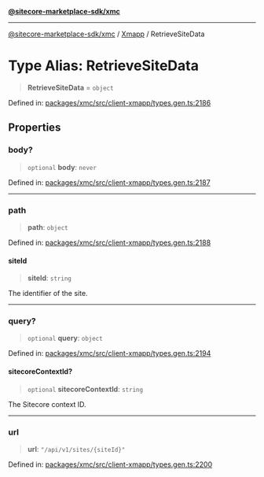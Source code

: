 [**@sitecore-marketplace-sdk/xmc**](../../../../README.md)

***

[@sitecore-marketplace-sdk/xmc](../../../../README.md) / [Xmapp](../README.md) / RetrieveSiteData

# Type Alias: RetrieveSiteData

> **RetrieveSiteData** = `object`

Defined in: [packages/xmc/src/client-xmapp/types.gen.ts:2186](https://github.com/Sitecore/marketplace-sdk/blob/e3ec55ede335ad59ac5875d32f0d68c50e7bc899/packages/xmc/src/client-xmapp/types.gen.ts#L2186)

## Properties

### body?

> `optional` **body**: `never`

Defined in: [packages/xmc/src/client-xmapp/types.gen.ts:2187](https://github.com/Sitecore/marketplace-sdk/blob/e3ec55ede335ad59ac5875d32f0d68c50e7bc899/packages/xmc/src/client-xmapp/types.gen.ts#L2187)

***

### path

> **path**: `object`

Defined in: [packages/xmc/src/client-xmapp/types.gen.ts:2188](https://github.com/Sitecore/marketplace-sdk/blob/e3ec55ede335ad59ac5875d32f0d68c50e7bc899/packages/xmc/src/client-xmapp/types.gen.ts#L2188)

#### siteId

> **siteId**: `string`

The identifier of the site.

***

### query?

> `optional` **query**: `object`

Defined in: [packages/xmc/src/client-xmapp/types.gen.ts:2194](https://github.com/Sitecore/marketplace-sdk/blob/e3ec55ede335ad59ac5875d32f0d68c50e7bc899/packages/xmc/src/client-xmapp/types.gen.ts#L2194)

#### sitecoreContextId?

> `optional` **sitecoreContextId**: `string`

The Sitecore context ID.

***

### url

> **url**: `"/api/v1/sites/{siteId}"`

Defined in: [packages/xmc/src/client-xmapp/types.gen.ts:2200](https://github.com/Sitecore/marketplace-sdk/blob/e3ec55ede335ad59ac5875d32f0d68c50e7bc899/packages/xmc/src/client-xmapp/types.gen.ts#L2200)

